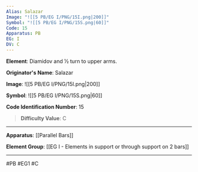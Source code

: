 ```yaml
---
Alias: Salazar
Image: "![[5 PB/EG I/PNG/15I.png|200]]"
Symbol: "![[5 PB/EG I/PNG/15S.png|60]]"
Code: 15
Apparatus: PB
EG: I
DV: C
---
```

**Element**: Diamidov and 1⁄2 turn to upper arms.

**Originator's Name**: Salazar

**Image**:
![[5 PB/EG I/PNG/15I.png|200]]

**Symbol**:
![[5 PB/EG I/PNG/15S.png|60]]

**Code Identification Number**: 15

>**Difficulty Value**: C

___
**Apparatus**: [[Parallel Bars]]

**Element Group**: [[EG I - Elements in support or through support on 2 bars]]
___
#PB #EG1 #C
